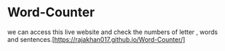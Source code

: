 # Word-Counter
we can access this live website and check the numbers of letter , words and sentences.[https://rajakhan017.github.io/Word-Counter/]
